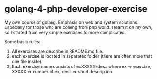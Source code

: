 # golang-4-php-developer-exercise
My own course of golang. 
Emphasis on web and system solutions. 
Especially for those who are coming from php world.
I learn it on my own, so I started from very simple exercises to more complicated.  

Some basic rules:

1. All exercises are describe in README.md file. 
2. each exercise is located in separated folder (there are often more that one file inside).
3. Each exercise name consists of exXXXXX-desc where ex => exercise, XXXXX => number of ex, desc => short description
